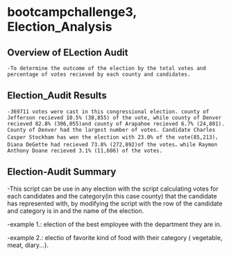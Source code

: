 # bootcampchallenge3, Election_Analysis


## Overview of ELection Audit
    

    -To determine the outcome of the election by the total votes and percentage of votes recieved by each county and candidates.
    
    
## Election_Audit Results


    -369711 votes were cast in this congressional election. county of Jefferson recieved 10.5% (38,855) of the vote, while county of Denver recieved 82.8% (306,055)and county of Arapahoe recieved 6.7% (24,801). County of Denver had the largest number of votes. Candidate Charles Casper Stockham has won the election with 23.0% of the vote(85,213)， Diana DeGette had recieved 73.8% (272,892)of the votes，while Raymon Anthony Doane recieved 3.1% (11,606) of the votes.


## Election-Audit Summary


  -This script can be use in any election with the script calculating votes for each candidates and the category(in this case county) that the candidate has represented with, by modifying the script with the row of the candidate and category is in and the name of the election.
  
  
  -example 1.: election of the best employee with the department they are in.
  
  
  -example 2.: electio of favorite kind of food with their category ( vegetable, meat, diary...). 
